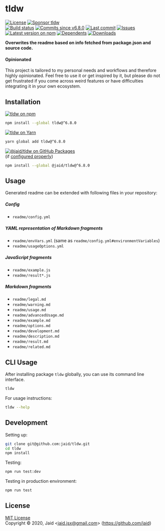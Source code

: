 # tldw


<a href="https://raw.githubusercontent.com/jaid/tldw/master/license.txt"><img src="https://img.shields.io/github/license/jaid/tldw?style=flat-square" alt="License"/></a> <a href="https://github.com/sponsors/jaid"><img src="https://img.shields.io/badge/<3-Sponsor-FF45F1?style=flat-square" alt="Sponsor tldw"/></a>  
<a href="https://actions-badge.atrox.dev/jaid/tldw/goto"><img src="https://img.shields.io/endpoint.svg?style=flat-square&url=https%3A%2F%2Factions-badge.atrox.dev%2Fjaid%2Ftldw%2Fbadge" alt="Build status"/></a> <a href="https://github.com/jaid/tldw/commits"><img src="https://img.shields.io/github/commits-since/jaid/tldw/v6.8.0?style=flat-square&logo=github" alt="Commits since v6.8.0"/></a> <a href="https://github.com/jaid/tldw/commits"><img src="https://img.shields.io/github/last-commit/jaid/tldw?style=flat-square&logo=github" alt="Last commit"/></a> <a href="https://github.com/jaid/tldw/issues"><img src="https://img.shields.io/github/issues/jaid/tldw?style=flat-square&logo=github" alt="Issues"/></a>  
<a href="https://npmjs.com/package/tldw"><img src="https://img.shields.io/npm/v/tldw?style=flat-square&logo=npm&label=latest%20version" alt="Latest version on npm"/></a> <a href="https://github.com/jaid/tldw/network/dependents"><img src="https://img.shields.io/librariesio/dependents/npm/tldw?style=flat-square&logo=npm" alt="Dependents"/></a> <a href="https://npmjs.com/package/tldw"><img src="https://img.shields.io/npm/dm/tldw?style=flat-square&logo=npm" alt="Downloads"/></a>

**Overwrites the readme based on info fetched from package.json and source code.**

#### Opinionated

This project is tailored to my personal needs and workflows and therefore highly opinionated. Feel free to use it or get inspired by it, but please do not get frustrated if you come across weird features or have difficulties integrating it in your own ecosystem.




## Installation

<a href="https://npmjs.com/package/tldw"><img src="https://img.shields.io/badge/npm-tldw-C23039?style=flat-square&logo=npm" alt="tldw on npm"/></a>

```bash
npm install --global tldw@^6.8.0
```

<a href="https://yarnpkg.com/package/tldw"><img src="https://img.shields.io/badge/Yarn-tldw-2F8CB7?style=flat-square&logo=yarn&logoColor=white" alt="tldw on Yarn"/></a>

```bash
yarn global add tldw@^6.8.0
```

<a href="https://github.com/jaid/tldw/packages"><img src="https://img.shields.io/badge/GitHub Packages-@jaid/tldw-24282e?style=flat-square&logo=github" alt="@jaid/tldw on GitHub Packages"/></a>  
(if [configured properly](https://help.github.com/en/github/managing-packages-with-github-packages/configuring-npm-for-use-with-github-packages))

```bash
npm install --global @jaid/tldw@^6.8.0
```






## Usage

Generated readme can be extended with following files in your repository:

##### Config

- `readme/config.yml`

##### YAML representation of Markdown fragments

- `readme/envVars.yml` (same as `readme/config.yml#environmentVariables`)
- `readme/usageOptions.yml`

##### JavaScript fragments

- `readme/example.js`
- `readme/result*.js`

##### Markdown fragments

- `readme/legal.md`
- `readme/warning.md`
- `readme/usage.md`
- `readme/advancedUsage.md`
- `readme/example.md`
- `readme/options.md`
- `readme/development.md`
- `readme/description.md`
- `readme/result.md`
- `readme/related.md`






## CLI Usage
After installing package `tldw` globally, you can use its command line interface.
```bash
tldw
```
For usage instructions:
```bash
tldw --help
```






## Development



Setting up:
```bash
git clone git@github.com:jaid/tldw.git
cd tldw
npm install
```
Testing:
```bash
npm run test:dev
```
Testing in production environment:
```bash
npm run test
```


## License
[MIT License](https://raw.githubusercontent.com/jaid/tldw/master/license.txt)  
Copyright © 2020, Jaid \<jaid.jsx@gmail.com> (https://github.com/jaid)
